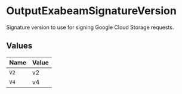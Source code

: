 # OutputExabeamSignatureVersion

Signature version to use for signing Google Cloud Storage requests.


## Values

| Name  | Value |
| ----- | ----- |
| `V2`  | v2    |
| `V4`  | v4    |